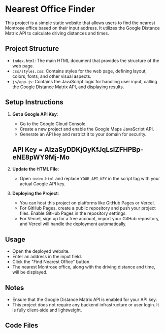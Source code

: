 # Nearest Office Finder

This project is a simple static website that allows users to find the nearest Montrose office based on their input address. It utilizes the Google Distance Matrix API to calculate driving distances and times.

## Project Structure

- `index.html`: The main HTML document that provides the structure of the web page.
- `css/styles.css`: Contains styles for the web page, defining layout, colors, fonts, and other visual aspects.
- `js/app.js`: Contains the JavaScript logic for handling user input, calling the Google Distance Matrix API, and displaying results.

## Setup Instructions

1. **Get a Google API Key**:
   - Go to the Google Cloud Console.
   - Create a new project and enable the Google Maps JavaScript API.
   - Generate an API key and restrict it to your domain for security.
   ## API Key = AIzaSyDDKjQyKfJqLslZFHPBp-eNE8pWY9Mj-Mo

2. **Update the HTML File**:
   - Open `index.html` and replace `YOUR_API_KEY` in the script tag with your actual Google API key.

3. **Deploying the Project**:
   - You can host this project on platforms like GitHub Pages or Vercel.
   - For GitHub Pages, create a public repository and push your project files. Enable GitHub Pages in the repository settings.
   - For Vercel, sign up for a free account, import your GitHub repository, and Vercel will handle the deployment automatically.

## Usage

- Open the deployed website.
- Enter an address in the input field.
- Click the "Find Nearest Office" button.
- The nearest Montrose office, along with the driving distance and time, will be displayed.

## Notes

- Ensure that the Google Distance Matrix API is enabled for your API key.
- This project does not require any backend infrastructure or user login. It is fully client-side and lightweight.
## Code Files



